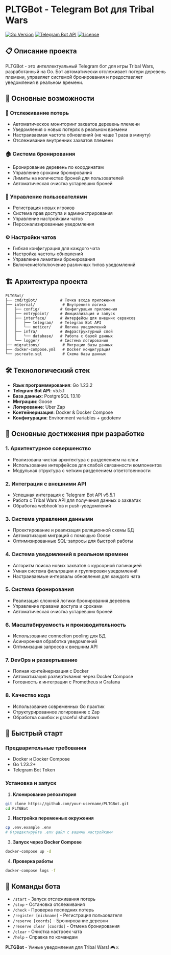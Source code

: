  # PLTGBot - Telegram Bot для Tribal Wars

[![Go Version](https://img.shields.io/badge/Go-1.23.2-blue.svg)](https://golang.org/)
[![Telegram Bot API](https://img.shields.io/badge/Telegram%20Bot%20API-v5.5.1-green.svg)](https://core.telegram.org/bots/api)
[![License](https://img.shields.io/badge/License-MIT-yellow.svg)](LICENSE)

## 📋 Описание проекта

PLTGBot - это интеллектуальный Telegram бот для игры Tribal Wars, разработанный на Go. Бот автоматически отслеживает потери деревень племени, управляет системой бронирования и предоставляет уведомления в реальном времени.

## 🚀 Основные возможности

### 🎯 Отслеживание потерь
- Автоматическое мониторинг захватов деревень племени
- Уведомления о новых потерях в реальном времени
- Настраиваемая частота обновлений (не чаще 1 раза в минуту)
- Отслеживание внутренних захватов племени

### 🏠 Система бронирования
- Бронирование деревень по координатам
- Управление сроками бронирования
- Лимиты на количество броней для пользователей
- Автоматическая очистка устаревших броней

### 👥 Управление пользователями
- Регистрация новых игроков
- Система прав доступа и администрирования
- Управление настройками чатов
- Персонализированные уведомления

### ⚙️ Настройки чатов
- Гибкая конфигурация для каждого чата
- Настройка частоты обновлений
- Управление лимитами бронирования
- Включение/отключение различных типов уведомлений

## 🏗️ Архитектура проекта

```
PLTGBot/
├── cmd/tgBot/          # Точка входа приложения
├── internal/            # Внутренняя логика
│   ├── config/         # Конфигурация приложения
│   ├── entrypoint/     # Инициализация и запуск
│   ├── interface/      # Интерфейсы для внешних сервисов
│   │   ├── telegram/   # Telegram Bot API
│   │   └── noticer/    # Логика уведомлений
│   ├── infra/          # Инфраструктурный слой
│   │   └── database/   # Работа с базой данных
│   └── logger/         # Система логирования
├── migrations/          # Миграции базы данных
├── docker-compose.yml   # Docker конфигурация
└── pscreate.sql         # Схема базы данных
```

## 🛠️ Технологический стек

- **Язык программирования**: Go 1.23.2
- **Telegram Bot API**: v5.5.1
- **База данных**: PostgreSQL 13.10
- **Миграции**: Goose
- **Логирование**: Uber Zap
- **Контейнеризация**: Docker & Docker Compose
- **Конфигурация**: Environment variables + godotenv

## 🎯 Основные достижения при разработке

### 1. **Архитектурное совершенство**
- Реализована чистая архитектура с разделением на слои
- Использование интерфейсов для слабой связанности компонентов
- Модульная структура с четким разделением ответственности

### 2. **Интеграция с внешними API**
- Успешная интеграция с Telegram Bot API v5.5.1
- Работа с Tribal Wars API для получения данных о захватах
- Обработка webhook'ов и push-уведомлений

### 3. **Система управления данными**
- Проектирование и реализация реляционной схемы БД
- Автоматизация миграций с помощью Goose
- Оптимизированные SQL-запросы для быстрой работы

### 4. **Система уведомлений в реальном времени**
- Алгоритм поиска новых захватов с курсорной пагинацией
- Умная система фильтрации и группировки уведомлений
- Настраиваемые интервалы обновления для каждого чата

### 5. **Система бронирования**
- Реализация сложной логики бронирования деревень
- Управление правами доступа и сроками
- Автоматическая очистка устаревших броней

### 6. **Масштабируемость и производительность**
- Использование connection pooling для БД
- Асинхронная обработка уведомлений
- Оптимизация запросов к внешним API

### 7. **DevOps и развертывание**
- Полная контейнеризация с Docker
- Автоматизация развертывания через Docker Compose
- Готовность к интеграции с Prometheus и Grafana

### 8. **Качество кода**
- Использование современных Go практик
- Структурированное логирование с Zap
- Обработка ошибок и graceful shutdown

## 🚀 Быстрый старт

### Предварительные требования
- Docker и Docker Compose
- Go 1.23.2+
- Telegram Bot Token

### Установка и запуск

1. **Клонирование репозитория**
```bash
git clone https://github.com/your-username/PLTGBot.git
cd PLTGBot
```

2. **Настройка переменных окружения**
```bash
cp .env.example .env
# Отредактируйте .env файл с вашими настройками
```

3. **Запуск через Docker Compose**
```bash
docker-compose up -d
```

4. **Проверка работы**
```bash
docker-compose logs -f
```

## 📱 Команды бота

- `/start` - Запуск отслеживания потерь
- `/stop` - Остановка отслеживания
- `/check` - Проверка последних потерь
- `/register [nickname]` - Регистрация пользователя
- `/reserve [coords]` - Бронирование деревни
- `/reserve clear [coords]` - Отмена бронирования
- `/clear` - Очистка настроек чата
- `/help` - Справка по командам

**PLTGBot** - Умные уведомления для Tribal Wars! 🎮⚔️
